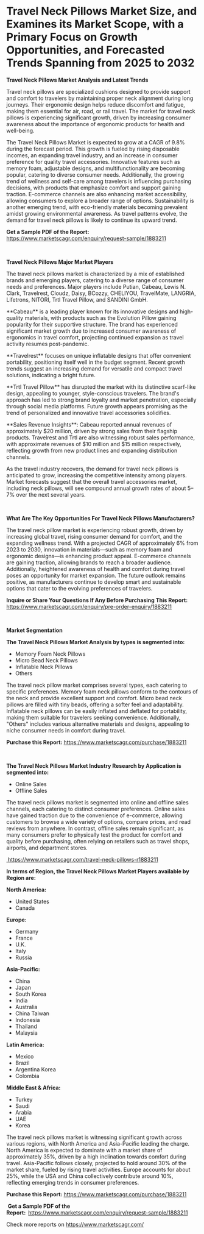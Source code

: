 <p><h1>Travel Neck Pillows Market Size, and Examines its Market Scope, with a Primary Focus on Growth Opportunities, and Forecasted Trends Spanning from 2025 to 2032</h1></p><p><strong>Travel Neck Pillows Market Analysis and Latest Trends</strong></p>
<p><p>Travel neck pillows are specialized cushions designed to provide support and comfort to travelers by maintaining proper neck alignment during long journeys. Their ergonomic design helps reduce discomfort and fatigue, making them essential for air, road, or rail travel. The market for travel neck pillows is experiencing significant growth, driven by increasing consumer awareness about the importance of ergonomic products for health and well-being.</p><p>The Travel Neck Pillows Market is expected to grow at a CAGR of 9.8% during the forecast period. This growth is fueled by rising disposable incomes, an expanding travel industry, and an increase in consumer preference for quality travel accessories. Innovative features such as memory foam, adjustable designs, and multifunctionality are becoming popular, catering to diverse consumer needs. Additionally, the growing trend of wellness and self-care among travelers is influencing purchasing decisions, with products that emphasize comfort and support gaining traction. E-commerce channels are also enhancing market accessibility, allowing consumers to explore a broader range of options. Sustainability is another emerging trend, with eco-friendly materials becoming prevalent amidst growing environmental awareness. As travel patterns evolve, the demand for travel neck pillows is likely to continue its upward trend.</p></p>
<p><strong>Get a Sample PDF of the Report:&nbsp;</strong> <a href="https://www.marketscagr.com/enquiry/request-sample/1883211?utm_campaign=2326&utm_medium=2&utm_source=Github&utm_content=ia&utm_term=09022025&utm_id=travel-neck-pillows">https://www.marketscagr.com/enquiry/request-sample/1883211</a></p>
<p>&nbsp;</p>
<p><strong>Travel Neck Pillows Major Market Players</strong></p>
<p><p>The travel neck pillows market is characterized by a mix of established brands and emerging players, catering to a diverse range of consumer needs and preferences. Major players include Putian, Cabeau, Lewis N. Clark, Travelrest, Cloudz, Daisy, BCozzy, CHELIYOU, TravelMate, LANGRIA, Lifetrons, NITORI, Trtl Travel Pillow, and SANDINI GmbH.</p><p>**Cabeau** is a leading player known for its innovative designs and high-quality materials, with products such as the Evolution Pillow gaining popularity for their supportive structure. The brand has experienced significant market growth due to increased consumer awareness of ergonomics in travel comfort, projecting continued expansion as travel activity resumes post-pandemic.</p><p>**Travelrest** focuses on unique inflatable designs that offer convenient portability, positioning itself well in the budget segment. Recent growth trends suggest an increasing demand for versatile and compact travel solutions, indicating a bright future.</p><p>**Trtl Travel Pillow** has disrupted the market with its distinctive scarf-like design, appealing to younger, style-conscious travelers. The brand's approach has led to strong brand loyalty and market penetration, especially through social media platforms. Future growth appears promising as the trend of personalized and innovative travel accessories solidifies.</p><p>**Sales Revenue Insights**: Cabeau reported annual revenues of approximately $20 million, driven by strong sales from their flagship products. Travelrest and Trtl are also witnessing robust sales performance, with approximate revenues of $10 million and $15 million respectively, reflecting growth from new product lines and expanding distribution channels.</p><p>As the travel industry recovers, the demand for travel neck pillows is anticipated to grow, increasing the competitive intensity among players. Market forecasts suggest that the overall travel accessories market, including neck pillows, will see compound annual growth rates of about 5–7% over the next several years.</p></p>
<p>&nbsp;</p>
<p><strong>What Are The Key Opportunities For Travel Neck Pillows Manufacturers?</strong></p>
<p><p>The travel neck pillow market is experiencing robust growth, driven by increasing global travel, rising consumer demand for comfort, and the expanding wellness trend. With a projected CAGR of approximately 6% from 2023 to 2030, innovation in materials—such as memory foam and ergonomic designs—is enhancing product appeal. E-commerce channels are gaining traction, allowing brands to reach a broader audience. Additionally, heightened awareness of health and comfort during travel poses an opportunity for market expansion. The future outlook remains positive, as manufacturers continue to develop smart and sustainable options that cater to the evolving preferences of travelers.</p></p>
<p><strong>Inquire or Share Your Questions If Any Before Purchasing This Report:</strong> <a href="https://www.marketscagr.com/enquiry/pre-order-enquiry/1883211?utm_campaign=2326&utm_medium=2&utm_source=Github&utm_content=ia&utm_term=09022025&utm_id=travel-neck-pillows">https://www.marketscagr.com/enquiry/pre-order-enquiry/1883211</a></p>
<p>&nbsp;</p>
<p><strong>Market Segmentation</strong></p>
<p><strong>The Travel Neck Pillows Market Analysis by types is segmented into:</strong></p>
<p><ul><li>Memory Foam Neck Pillows</li><li>Micro Bead Neck Pillows</li><li>Inflatable Neck Pillows</li><li>Others</li></ul></p>
<p><p>The travel neck pillow market comprises several types, each catering to specific preferences. Memory foam neck pillows conform to the contours of the neck and provide excellent support and comfort. Micro bead neck pillows are filled with tiny beads, offering a softer feel and adaptability. Inflatable neck pillows can be easily inflated and deflated for portability, making them suitable for travelers seeking convenience. Additionally, "Others" includes various alternative materials and designs, appealing to niche consumer needs in comfort during travel.</p></p>
<p><strong>Purchase this Report:&nbsp;</strong><a href="https://www.marketscagr.com/purchase/1883211?utm_campaign=2326&utm_medium=2&utm_source=Github&utm_content=ia&utm_term=09022025&utm_id=travel-neck-pillows">https://www.marketscagr.com/purchase/1883211</a></p>
<p>&nbsp;</p>
<p><strong>The Travel Neck Pillows Market Industry Research by Application is segmented into:</strong></p>
<p><ul><li>Online Sales</li><li>Offline Sales</li></ul></p>
<p><p>The travel neck pillows market is segmented into online and offline sales channels, each catering to distinct consumer preferences. Online sales have gained traction due to the convenience of e-commerce, allowing customers to browse a wide variety of options, compare prices, and read reviews from anywhere. In contrast, offline sales remain significant, as many consumers prefer to physically test the product for comfort and quality before purchasing, often relying on retailers such as travel shops, airports, and department stores.</p></p>
<p><a href="https://www.marketscagr.com/travel-neck-pillows-r1883211?utm_campaign=2326&utm_medium=2&utm_source=Github&utm_content=ia&utm_term=09022025&utm_id=travel-neck-pillows">&nbsp;https://www.marketscagr.com/travel-neck-pillows-r1883211</a></p>
<p><strong>In terms of Region, the Travel Neck Pillows Market Players available by Region are:</strong></p>
<p>
    <p> <strong> North America: </strong>
        <ul>
            <li>United States</li>
            <li>Canada</li>
        </ul>
        </p> 
    <p> <strong> Europe: </strong>
        <ul>
            <li>Germany</li>
            <li>France</li>
            <li>U.K.</li>
            <li>Italy</li>
            <li>Russia</li>
        </ul>
        </p> 
    <p> <strong> Asia-Pacific: </strong>
        <ul>
            <li>China</li>
            <li>Japan</li>
            <li>South Korea</li>
            <li>India</li>
            <li>Australia</li>
            <li>China Taiwan</li>
            <li>Indonesia</li>
            <li>Thailand</li>
            <li>Malaysia</li>
        </ul>
        </p> 
    <p> <strong> Latin America: </strong>
        <ul>
            <li>Mexico</li>
            <li>Brazil</li>
            <li>Argentina Korea</li>
            <li>Colombia</li>
        </ul>
        </p> 
    <p> <strong> Middle East & Africa: </strong>
        <ul>
            <li>Turkey</li>
            <li>Saudi</li>
            <li>Arabia</li>
            <li>UAE</li>
            <li>Korea</li>
        </ul>
    </p>
    </p>
<p><p>The travel neck pillows market is witnessing significant growth across various regions, with North America and Asia-Pacific leading the charge. North America is expected to dominate with a market share of approximately 35%, driven by a high inclination towards comfort during travel. Asia-Pacific follows closely, projected to hold around 30% of the market share, fueled by rising travel activities. Europe accounts for about 25%, while the USA and China collectively contribute around 10%, reflecting emerging trends in consumer preferences.</p></p>
<p><strong>Purchase this Report: </strong><a href="https://www.marketscagr.com/purchase/1883211?utm_campaign=2326&utm_medium=2&utm_source=Github&utm_content=ia&utm_term=09022025&utm_id=travel-neck-pillows">https://www.marketscagr.com/purchase/1883211</a></p>
<p>&nbsp;<strong>Get a Sample PDF of the Report:&nbsp;&nbsp;</strong><a href="https://www.marketscagr.com/enquiry/request-sample/1883211?utm_campaign=2326&utm_medium=2&utm_source=Github&utm_content=ia&utm_term=09022025&utm_id=travel-neck-pillows">https://www.marketscagr.com/enquiry/request-sample/1883211</a></p>
<p><strong></strong></p>
<p>Check more reports on <a href="https://www.marketscagr.com/?utm_campaign=2326&utm_medium=2&utm_source=Github&utm_content=ia&utm_term=09022025&utm_id=travel-neck-pillows">https://www.marketscagr.com/</a></p>